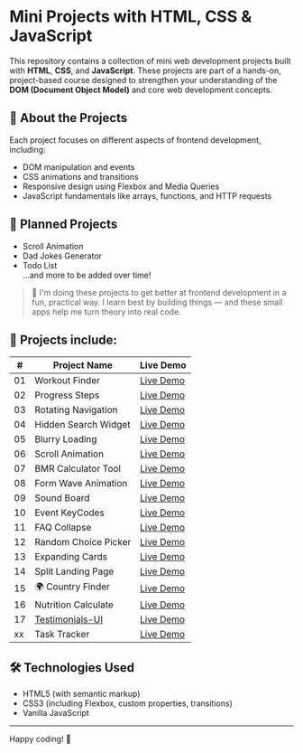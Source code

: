 # Mini Projects with HTML, CSS & JavaScript

This repository contains a collection of mini web development projects built with **HTML**, **CSS**, and **JavaScript**. These projects are part of a hands-on, project-based course designed to strengthen your understanding of the **DOM (Document Object Model)** and core web development concepts.

## 🎯 About the Projects

Each project focuses on different aspects of frontend development, including:

- DOM manipulation and events  
- CSS animations and transitions  
- Responsive design using Flexbox and Media Queries  
- JavaScript fundamentals like arrays, functions, and HTTP requests  

## 🧩 Planned Projects

  
- Scroll Animation  
- Dad Jokes Generator  
- Todo List  
...and more to be added over time!

> 🧠  I'm doing these projects to get better at frontend development in a fun, practical way. I learn best by building things — and these small apps help me turn theory into real code.

## 📁 Projects include: 

| #  | Project Name                      | Live Demo         |
|----|----------------------------------|-------------------|
| 01 | Workout Finder                   | [Live Demo](https://selenkarakaya.github.io/tiny-web-creations/WorkoutFinder/)    | 
| 02 | Progress Steps                   | [Live Demo](https://selenkarakaya.github.io/tiny-web-creations/progress-steps/)    | 
| 03 | Rotating Navigation              | [Live Demo](https://selenkarakaya.github.io/tiny-web-creations/rotating-nav-animation/) | 
| 04 | Hidden Search Widget             | [Live Demo](https://selenkarakaya.github.io/tiny-web-creations/hidden-search/)    | 
| 05 | Blurry Loading                   | [Live Demo](https://selenkarakaya.github.io/tiny-web-creations/blurry-loading/)    | 
| 06 | Scroll Animation                 | [Live Demo](https://selenkarakaya.github.io/tiny-web-creations/scroll-animation/)    | 
| 07 | BMR Calculator Tool              | [Live Demo](https://selenkarakaya.github.io/tiny-web-creations/BMR-Calculator/)    | 
| 08 | Form Wave Animation              | [Live Demo](https://selenkarakaya.github.io/tiny-web-creations/form-input-wave/)    | 
| 09 | Sound Board                      | [Live Demo](https://selenkarakaya.github.io/tiny-web-creations/sound-board/)    | 
| 10 | Event KeyCodes                   | [Live Demo](https://selenkarakaya.github.io/tiny-web-creations/event-keycodes/)    | 
| 11 | FAQ Collapse                     | [Live Demo](https://selenkarakaya.github.io/tiny-web-creations/faq-collapse/)    | 
| 12 | Random Choice Picker             | [Live Demo](https://selenkarakaya.github.io/tiny-web-creations/random-choice-picker/)    | 
| 13 | Expanding Cards                  | [Live Demo](https://selenkarakaya.github.io/tiny-web-creations/expanding-cards/)    | 
| 14 | Split Landing Page               | [Live Demo](https://selenkarakaya.github.io/tiny-web-creations/split-landing-pagen/)    | 
| 15 | 🌍 Country Finder                | [Live Demo](https://selenkarakaya.github.io/tiny-web-creations/country-finder/)    | 
| 16 | Nutrition Calculate              | [Live Demo](https://selenkarakaya.github.io/tiny-web-creations/nutrition-calculate/)    | 
| 17 | [Testimonials-UI](https://github.com/selenkarakaya/Testimonials-UI_withReact) | [Live Demo](https://testimonialsui.netlify.app/)| 
| xx | Task Tracker                     | [Live Demo](https://selenkarakaya.github.io/tiny-web-creations/task-tracker/)    | 




## 🛠️ Technologies Used

- HTML5 (with semantic markup)  
- CSS3 (including Flexbox, custom properties, transitions)  
- Vanilla JavaScript  

---

Happy coding! 🚀
